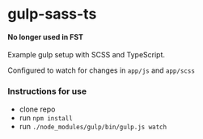 # gulp-sass-ts

#### No longer used in FST

Example gulp setup with SCSS and TypeScript.

Configured to watch for changes in `app/js` and `app/scss`

### Instructions for use
- clone repo
- run `npm install`
- run `./node_modules/gulp/bin/gulp.js watch`
